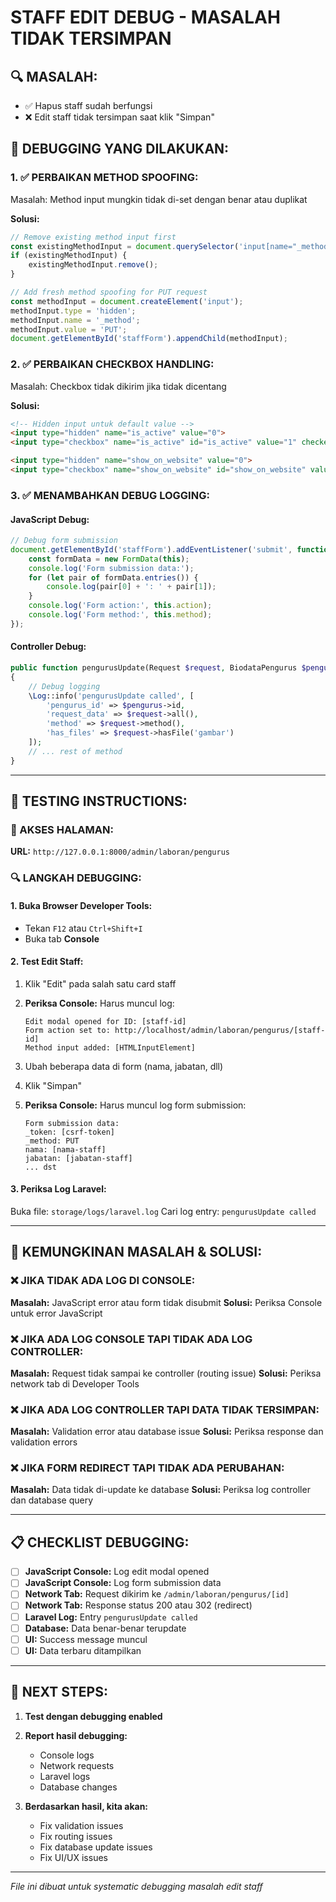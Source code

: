 # STAFF EDIT DEBUG - MASALAH TIDAK TERSIMPAN

## 🔍 **MASALAH:**
- ✅ Hapus staff sudah berfungsi
- ❌ Edit staff tidak tersimpan saat klik "Simpan"

## 🔧 **DEBUGGING YANG DILAKUKAN:**

### **1. ✅ PERBAIKAN METHOD SPOOFING:**
Masalah: Method input mungkin tidak di-set dengan benar atau duplikat

**Solusi:**
```javascript
// Remove existing method input first
const existingMethodInput = document.querySelector('input[name="_method"]');
if (existingMethodInput) {
    existingMethodInput.remove();
}

// Add fresh method spoofing for PUT request
const methodInput = document.createElement('input');
methodInput.type = 'hidden';
methodInput.name = '_method';
methodInput.value = 'PUT';
document.getElementById('staffForm').appendChild(methodInput);
```

### **2. ✅ PERBAIKAN CHECKBOX HANDLING:**
Masalah: Checkbox tidak dikirim jika tidak dicentang

**Solusi:**
```html
<!-- Hidden input untuk default value -->
<input type="hidden" name="is_active" value="0">
<input type="checkbox" name="is_active" id="is_active" value="1" checked>

<input type="hidden" name="show_on_website" value="0">
<input type="checkbox" name="show_on_website" id="show_on_website" value="1" checked>
```

### **3. ✅ MENAMBAHKAN DEBUG LOGGING:**

#### **JavaScript Debug:**
```javascript
// Debug form submission
document.getElementById('staffForm').addEventListener('submit', function(e) {
    const formData = new FormData(this);
    console.log('Form submission data:');
    for (let pair of formData.entries()) {
        console.log(pair[0] + ': ' + pair[1]);
    }
    console.log('Form action:', this.action);
    console.log('Form method:', this.method);
});
```

#### **Controller Debug:**
```php
public function pengurusUpdate(Request $request, BiodataPengurus $pengurus)
{
    // Debug logging
    \Log::info('pengurusUpdate called', [
        'pengurus_id' => $pengurus->id,
        'request_data' => $request->all(),
        'method' => $request->method(),
        'has_files' => $request->hasFile('gambar')
    ]);
    // ... rest of method
}
```

---

## 🧪 **TESTING INSTRUCTIONS:**

### **📍 AKSES HALAMAN:**
**URL:** `http://127.0.0.1:8000/admin/laboran/pengurus`

### **🔍 LANGKAH DEBUGGING:**

#### **1. Buka Browser Developer Tools:**
- Tekan `F12` atau `Ctrl+Shift+I`
- Buka tab **Console**

#### **2. Test Edit Staff:**
1. Klik "Edit" pada salah satu card staff
2. **Periksa Console:** Harus muncul log:
   ```
   Edit modal opened for ID: [staff-id]
   Form action set to: http://localhost/admin/laboran/pengurus/[staff-id]
   Method input added: [HTMLInputElement]
   ```

3. Ubah beberapa data di form (nama, jabatan, dll)
4. Klik "Simpan"
5. **Periksa Console:** Harus muncul log form submission:
   ```
   Form submission data:
   _token: [csrf-token]
   _method: PUT
   nama: [nama-staff]
   jabatan: [jabatan-staff]
   ... dst
   ```

#### **3. Periksa Log Laravel:**
Buka file: `storage/logs/laravel.log`
Cari log entry: `pengurusUpdate called`

---

## 🎯 **KEMUNGKINAN MASALAH & SOLUSI:**

### **❌ JIKA TIDAK ADA LOG DI CONSOLE:**
**Masalah:** JavaScript error atau form tidak disubmit
**Solusi:** Periksa Console untuk error JavaScript

### **❌ JIKA ADA LOG CONSOLE TAPI TIDAK ADA LOG CONTROLLER:**
**Masalah:** Request tidak sampai ke controller (routing issue)
**Solusi:** Periksa network tab di Developer Tools

### **❌ JIKA ADA LOG CONTROLLER TAPI DATA TIDAK TERSIMPAN:**
**Masalah:** Validation error atau database issue
**Solusi:** Periksa response dan validation errors

### **❌ JIKA FORM REDIRECT TAPI TIDAK ADA PERUBAHAN:**
**Masalah:** Data tidak di-update ke database
**Solusi:** Periksa log controller dan database query

---

## 📋 **CHECKLIST DEBUGGING:**

- [ ] **JavaScript Console:** Log edit modal opened
- [ ] **JavaScript Console:** Log form submission data
- [ ] **Network Tab:** Request dikirim ke `/admin/laboran/pengurus/[id]`
- [ ] **Network Tab:** Response status 200 atau 302 (redirect)
- [ ] **Laravel Log:** Entry `pengurusUpdate called`
- [ ] **Database:** Data benar-benar terupdate
- [ ] **UI:** Success message muncul
- [ ] **UI:** Data terbaru ditampilkan

---

## 🚀 **NEXT STEPS:**

1. **Test dengan debugging enabled**
2. **Report hasil debugging:**
   - Console logs
   - Network requests
   - Laravel logs
   - Database changes

3. **Berdasarkan hasil, kita akan:**
   - Fix validation issues
   - Fix routing issues  
   - Fix database update issues
   - Fix UI/UX issues

---

*File ini dibuat untuk systematic debugging masalah edit staff* 